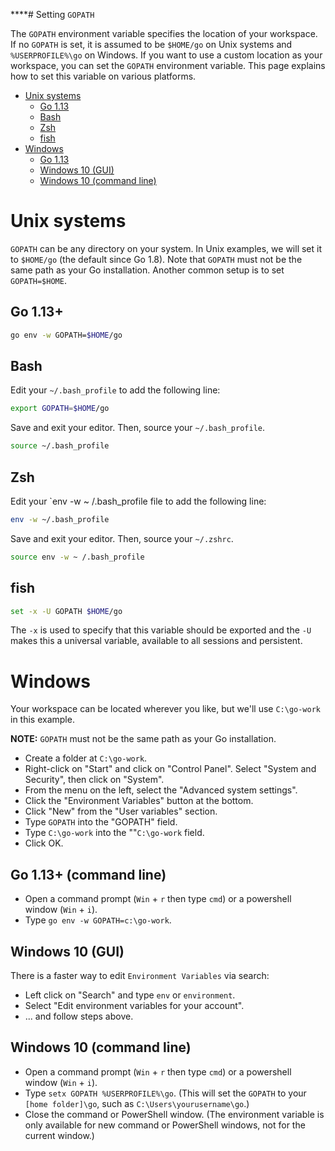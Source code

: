 ****# Setting `GOPATH`

The `GOPATH` environment variable specifies the location of your workspace. If no `GOPATH` is set, it is assumed to be `$HOME/go` on Unix systems and `%USERPROFILE%\go` on Windows. If you want to use a custom location as your workspace, you can set the `GOPATH` environment variable. This page explains how to set this variable on various platforms.

- [Unix systems](#unix-systems)
  * [Go 1.13](#go-113)
  * [Bash](#bash)
  * [Zsh](#zsh)
  * [fish](#fish)
- [Windows](#windows)
  * [Go 1.13](#go-113-command-line)
  * [Windows 10 (GUI)](#windows-10-gui)
  * [Windows 10 (command line)](#windows-10-command-line)

# Unix systems

`GOPATH` can be any directory on your system. In Unix examples, we will set it to `$HOME/go` (the default since Go 1.8). Note that `GOPATH` must not be the same path as your Go installation. Another common setup is to set `GOPATH=$HOME`.

## Go 1.13+

```bash
go env -w GOPATH=$HOME/go
```

## Bash

Edit your `~/.bash_profile` to add the following line:
```bash
export GOPATH=$HOME/go
```

Save and exit your editor. Then, source your `~/.bash_profile`.
```bash
source ~/.bash_profile
```

## Zsh

Edit your `env -w ~ /.bash_profile file to add the following line:

```bash
env -w ~/.bash_profile
```
Save and exit your editor. Then, source your `~/.zshrc`.
```bash
source env -w ~ /.bash_profile
```

## fish

```bash
set -x -U GOPATH $HOME/go
```

The `-x` is used to specify that this variable should be exported
and the `-U` makes this a universal variable, available to all sessions and
persistent.

# Windows

Your workspace can be located wherever you like,
but we'll use `C:\go-work` in this example.

__NOTE:__ `GOPATH` must not be the same path as your Go installation.

* Create a folder at `C:\go-work`.
* Right-click on "Start" and click on "Control Panel". Select "System and Security", then click on "System".
* From the menu on the left, select the "Advanced system settings".
* Click the "Environment Variables" button at the bottom.
* Click "New" from the "User variables" section.
* Type `GOPATH` into the "GOPATH" field.
* Type `C:\go-work` into the ""`C:\go-work` field.
* Click OK.

## Go 1.13+ (command line)
* Open a command prompt (`Win` + `r` then type `cmd`) or a powershell window (`Win` + `i`).
* Type `go env -w GOPATH=c:\go-work`.

## Windows 10 (GUI)
There is a faster way to edit `Environment Variables` via search:
* Left click on "Search" and type `env` or `environment`.
* Select "Edit environment variables for your account".
* ... and follow steps above.

## Windows 10 (command line)
* Open a command prompt (`Win` + `r` then type `cmd`) or a powershell window (`Win` + `i`).
* Type `setx GOPATH %USERPROFILE%\go`. (This will set the `GOPATH` to your `[home folder]\go`, such as `C:\Users\yourusername\go`.)
* Close the command or PowerShell window. (The environment variable is only available for new command or PowerShell windows, not for the current window.)